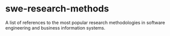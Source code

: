 # swe-research-methods
A list of references to the most popular research methodologies in software engineering and business information systems.
